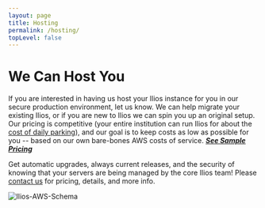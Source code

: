 ```yaml
---
layout: page
title: Hosting
permalink: /hosting/
topLevel: false
---
```

# __We Can Host You__

If you are interested in having us host your Ilios instance for you in our secure production environment, let us know. We can help migrate your existing Ilios, or if you are new to Ilios we can spin you up an original setup. Our pricing is competitive (your entire institution can run Ilios for about the [cost of daily parking](/parking-pricing)), and our goal is to keep costs as low as possible for you -- based on our own bare-bones AWS costs of service. [**_See Sample Pricing_**](/hosting-pricing)

Get automatic upgrades, always current releases, and the security of knowing that your servers are being managed by the core Ilios team! Please [contact us](mailto:info@iliosproject.org) for pricing, details, and more info.


![Ilios-AWS-Schema](https://gallery.mailchimp.com/845c4ebabb5b5ae7a6372c715/images/b70aa30e-0d9a-4bf6-af9b-ce25adfa7454.png)
